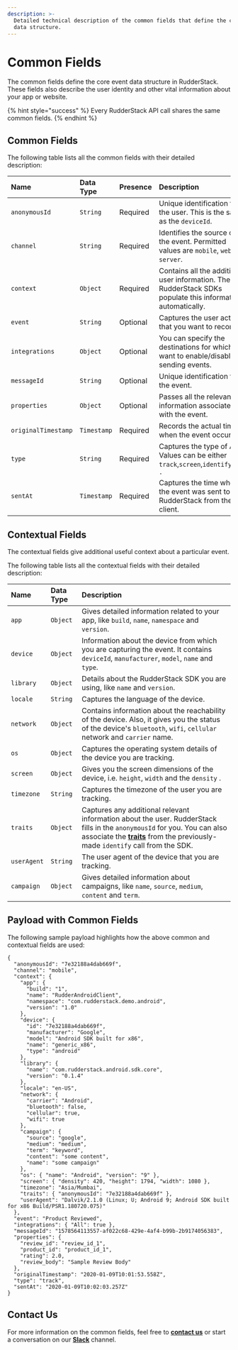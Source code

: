 ```yaml
---
description: >-
  Detailed technical description of the common fields that define the core event
  data structure.
---
```


# Common Fields

The common fields define the core event data structure in RudderStack. These fields also describe the user identity and other vital information about your app or website.

{% hint style="success" %}
Every RudderStack API call shares the same common fields.
{% endhint %}

## Common Fields

The following table lists all the common fields with their detailed description:

| Name | Data Type | Presence | Description |
| :--- | :--- | :--- | :--- |
| `anonymousId` | `String` | Required | Unique identification for the user. This is the same as the `deviceId`. |
| `channel` | `String` | Required | Identifies the source of the event. Permitted values are `mobile`, `web`, `server`. |
| `context` | `Object` | Required | Contains all the additional user information. The RudderStack SDKs populate this information automatically. |
| `event` | `String` | Optional | Captures the user action that you want to record. |
| `integrations` | `Object` | Optional | You can specify the destinations for which you want to enable/disable sending events. |
| `messageId` | `String` | Optional | Unique identification for the event. |
| `properties` | `Object` | Optional | Passes all the relevant information associated with the event. |
| `originalTimestamp` | `Timestamp` | Required | Records the actual time when the event occurred. |
| `type` | `String` | Required | Captures the type of API. Values can be either `track`,`screen`,`identify`,`page .` |
| `sentAt` | `Timestamp` | Required | Captures the time when the event was sent to RudderStack from the client. |

## Contextual Fields

The contextual fields give additional useful context about a particular event.

The following table lists all the contextual fields with their detailed description:

| Name | Data Type | Description |
| :--- | :--- | :--- |
| `app` | `Object` | Gives detailed information related to your app, like `build`, `name`, `namespace` and `version`. |
| `device` | `Object` | Information about the device from which you are capturing the event. It contains `deviceId`, `manufacturer`, `model`, `name` and `type`. |
| `library` | `Object` | Details about the RudderStack SDK you are using, like `name` and `version`. |
| `locale` | `String` | Captures the language of the device. |
| `network` | `Object` | Contains information about the reachability of the device. Also, it gives you the status of the device's `bluetooth`, `wifi`, `cellular` network and `carrier` name. |
| `os` | `Object` | Captures the operating system details of the device you are tracking. |
| `screen` | `Object` | Gives you the screen dimensions of the device,  i.e. `height`, `width` and the `density` . |
| `timezone` | `String` | Captures the timezone of the user you are tracking. |
| `traits` | `Object` | Captures any additional relevant information about the user. RudderStack fills in the `anonymousId` for you. You can also associate the   [**traits**](https://docs.rudderstack.com/rudderstack-api/rudderstack-spec/identify#identify-traits) from the previously-made `identify` call from the SDK. |
| `userAgent` | `String` | The user agent of the device that you are tracking. |
| `campaign` | `Object` | Gives detailed information about campaigns, like `name`, `source`, `medium`, `content` and `term`. |

## Payload with Common Fields

The following sample payload highlights how the above common and contextual fields are used:

```text
{
  "anonymousId": "7e32188a4dab669f",
  "channel": "mobile",
  "context": {
    "app": {
      "build": "1",
      "name": "RudderAndroidClient",
      "namespace": "com.rudderstack.demo.android",
      "version": "1.0"
    },
    "device": {
      "id": "7e32188a4dab669f",
      "manufacturer": "Google",
      "model": "Android SDK built for x86",
      "name": "generic_x86",
      "type": "android"
    },
    "library": {
      "name": "com.rudderstack.android.sdk.core",
      "version": "0.1.4"
    },
    "locale": "en-US",
    "network": {
      "carrier": "Android",
      "bluetooth": false,
      "cellular": true,
      "wifi": true
    },
    "campaign": {
      "source": "google",
      "medium": "medium",
      "term": "keyword",
      "content": "some content",
      "name": "some campaign"
    },
    "os": { "name": "Android", "version": "9" },
    "screen": { "density": 420, "height": 1794, "width": 1080 },
    "timezone": "Asia/Mumbai",
    "traits": { "anonymousId": "7e32188a4dab669f" },
    "userAgent": "Dalvik/2.1.0 (Linux; U; Android 9; Android SDK built for x86 Build/PSR1.180720.075)"
  },
  "event": "Product Reviewed",
  "integrations": { "All": true },
  "messageId": "1578564113557-af022c68-429e-4af4-b99b-2b9174056383",
  "properties": {
    "review_id": "review_id_1",
    "product_id": "product_id_1",
    "rating": 2.0,
    "review_body": "Sample Review Body"
  },
  "originalTimestamp": "2020-01-09T10:01:53.558Z",
  "type": "track",
  "sentAt": "2020-01-09T10:02:03.257Z"
}
```

## Contact Us

For more information on the common fields, feel free to [**contact us**](mailto:%20docs@rudderstack.com) or start a conversation on our [**Slack**](https://resources.rudderstack.com/join-rudderstack-slack) channel.

